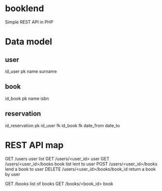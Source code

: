# booklend

Simple REST API in PHP


Data model
==========

user
----
id_user pk
name
surname

book
----
id_book pk
name
isbn

reservation
-----------
id_reservation pk
id_user fk
id_book fk
date_from
date_to


REST API map
=============

GET     /users                          user list
GET     /users/<user_id>                user
GET     /users/<user_id>/books          book list lent to user
POST    /users/<user_id>/books          lend a book to user
DELETE  /users/<user_id>/books/book_id  return a book by user

GET     /books                          list of books
GET     /books/<book_id>                book
